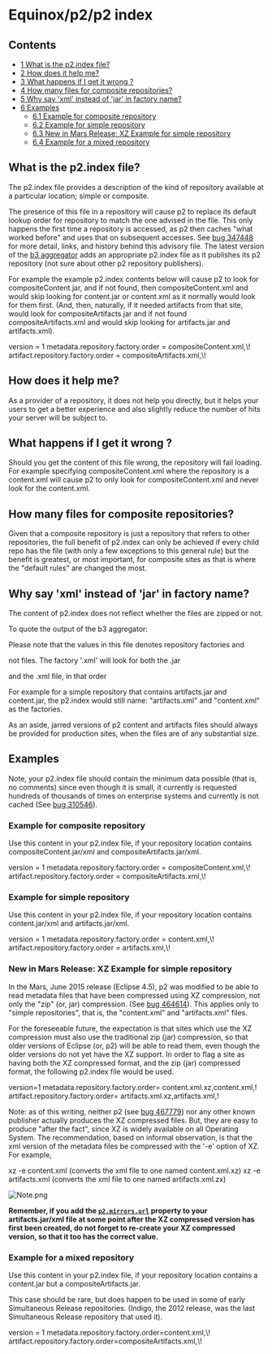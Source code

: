 Equinox/p2/p2 index
===================


Contents
--------

*   [1 What is the p2.index file?](#what-is-the-p2index-file)
*   [2 How does it help me?](#how-does-it-help-me)
*   [3 What happens if I get it wrong ?](#what-happens-if-i-get-it-wrong)
*   [4 How many files for composite repositories?](#how-many-files-for-composite-repositories)
*   [5 Why say 'xml' instead of 'jar' in factory name?](#why-say-xml-instead-of-jar-in-factory-name)
*   [6 Examples](#examples)
    *   [6.1 Example for composite repository](#example-for-composite-repository)
    *   [6.2 Example for simple repository](#example-for-simple-repository)
    *   [6.3 New in Mars Release: XZ Example for simple repository](#new-in-mars-release-xz-example-for-simple-repository)
    *   [6.4 Example for a mixed repository](#example-for-a-mixed-repository)

What is the p2.index file?
--------------------------

The p2.index file provides a description of the kind of repository available at a particular location; simple or composite.

The presence of this file in a repository will cause p2 to replace its default lookup order for repository to match the one advised in the file. This only happens the first time a repository is accessed, as p2 then caches "what worked before" and uses that on subsequent accesses. See [bug 347448](https://bugs.eclipse.org/bugs/show_bug.cgi?id=347448) for more detail, links, and history behind this advisory file. The latest version of the [b3 aggregator](/Eclipse_b3/aggregator/manual "Eclipse b3/aggregator/manual") adds an appropriate p2.index file as it publishes its p2 repository (not sure about other p2 repository publishers).

For example the example p2.index contents below will cause p2 to look for compositeContent.jar, and if not found, then compositeContent.xml and would skip looking for content.jar or content.xml as it normally would look for them first. (And, then, naturally, if it needed artifacts from that site, would look for compositeArtifacts.jar and if not found compositeArtifacts.xml and would skip looking for artifacts.jar and artifacts.xml).

 version = 1
 metadata.repository.factory.order = compositeContent.xml,\\!
 artifact.repository.factory.order = compositeArtifacts.xml,\\!

How does it help me?
--------------------

As a provider of a repository, it does not help you directly, but it helps your users to get a better experience and also slightly reduce the number of hits your server will be subject to.

What happens if I get it wrong ?
--------------------------------

Should you get the content of this file wrong, the repository will fail loading. For example specifying compositeContent.xml where the repository is a content.xml will cause p2 to only look for compositeContent.xml and never look for the content.xml.

How many files for composite repositories?
------------------------------------------

Given that a composite repository is just a repository that refers to other repositories, the full benefit of p2.index can only be achieved if every child repo has the file (with only a few exceptions to this general rule) but the benefit is greatest, or most important, for composite sites as that is where the "default rules" are changed the most.

Why say 'xml' instead of 'jar' in factory name?
-----------------------------------------------

The content of p2.index does not reflect whether the files are zipped or not.

To quote the output of the b3 aggregator:

Please note that the values in this file denotes repository factories and

not files. The factory '<name>.xml' will look for both the <name>.jar

and the <name>.xml file, in that order

For example for a simple repository that contains artifacts.jar and content.jar, the p2.index would still name: "artifacts.xml" and "content.xml" as the factories.

As an aside, jarred versions of p2 content and artifacts files should always be provided for production sites, when the files are of any substantial size.

Examples
--------

Note, your p2.index file should contain the minimum data possible (that is, no comments) since even though it is small, it currently is requested hundreds of thousands of times on enterprise systems and currently is not cached (See [bug 310546](https://bugs.eclipse.org/bugs/show_bug.cgi?id=310546)).

### Example for composite repository

Use this content in your p2.index file, if your repository location contains compositeContent.jar/xml and compositeArtifacts.jar/xml.

 version = 1
 metadata.repository.factory.order = compositeContent.xml,\\!
 artifact.repository.factory.order = compositeArtifacts.xml,\\!

### Example for simple repository

Use this content in your p2.index file, if your repository location contains content.jar/xml and artifacts.jar/xml.

 version = 1
 metadata.repository.factory.order = content.xml,\\!
 artifact.repository.factory.order = artifacts.xml,\\!

### New in Mars Release: XZ Example for simple repository

In the Mars, June 2015 release (Eclipse 4.5), p2 was modified to be able to read metadata files that have been compressed using XZ compression, not only the "zip" (or, jar) compression. (See [bug 464614](https://bugs.eclipse.org/bugs/show_bug.cgi?id=464614)). This applies only to "simple repositories", that is, the "content.xml" and "artifacts.xml" files.

For the foreseeable future, the expectation is that sites which use the XZ compression must also use the traditional zip (jar) compression, so that older versions of Eclipse (or, p2) will be able to read them, even though the older versions do not yet have the XZ support. In order to flag a site as having both the XZ compressed format, and the zip (jar) compressed format, the following p2.index file would be used.

 version=1
 metadata.repository.factory.order= content.xml.xz,content.xml,!
 artifact.repository.factory.order= artifacts.xml.xz,artifacts.xml,!

Note: as of this writing, neither p2 (see [bug 467779](https://bugs.eclipse.org/bugs/show_bug.cgi?id=467779)) nor any other known publisher actually produces the XZ compressed files. But, they are easy to produce "after the fact", since XZ is widely available on all Operating System. The recommendation, based on informal observation, is that the xml version of the metadata files be compressed with the '-e' option of XZ. For example,

  xz -e content.xml    (converts the xml file to one named content.xml.xz)
  xz -e artifacts.xml  (converts the xml file to one named artifacts.xml.zx)

![Note.png](https://raw.githubusercontent.com/eclipse-equinox/p2/master/docs/images/Note.png)

**Remember, if you add the [`p2.mirrors.url`](/Equinox/p2/p2.mirrorsURL "Equinox/p2/p2.mirrorsURL") property to your artifacts.jar/xml file at some point after the XZ compressed version has first been created, do not forget to re-create your XZ compressed version, so that it too has the correct value.**  

  

### Example for a mixed repository

Use this content in your p2.index file, if your repository location contains a content.jar but a compositeArtifacts.jar.

This case should be rare, but does happen to be used in some of early Simultaneous Release repositories. (Indigo, the 2012 release, was the last Simultaneous Release repository that used it).

 version = 1
 metadata.repository.factory.order=content.xml,\\!
 artifact.repository.factory.order=compositeArtifacts.xml,\\!

